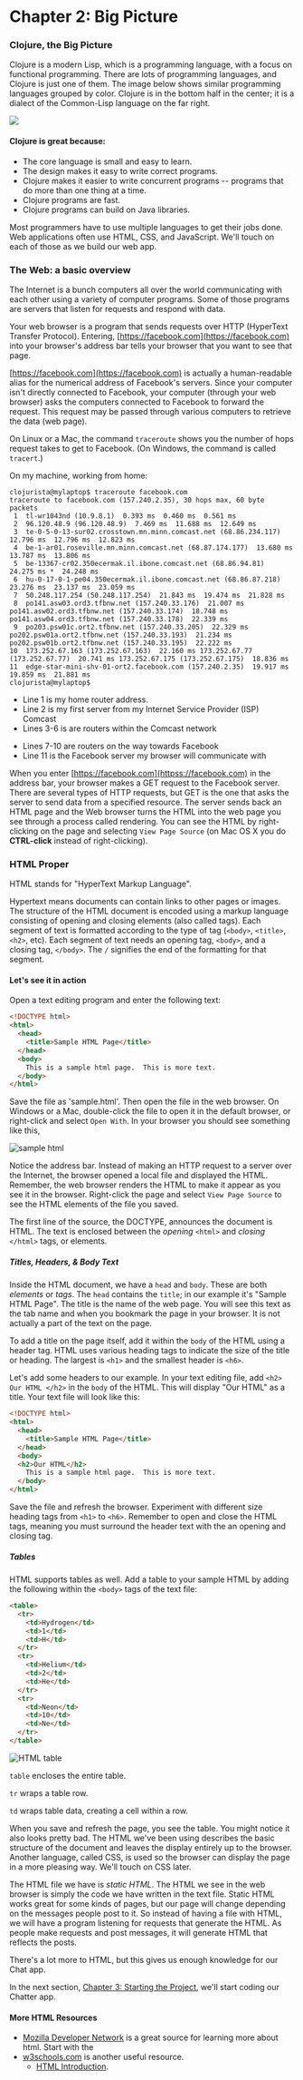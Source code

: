 
# Chapter 2: Big Picture

### Clojure, the Big Picture

Clojure is a modern Lisp, which is a programming language, with a focus on functional programming. There are lots of programming languages, and Clojure is just one of them. The image below shows similar programming languages grouped by color. Clojure is in the bottom half in the center; it is a dialect of the Common-Lisp language on the far right.

<img src="http://griffsgraphs.files.wordpress.com/2012/07/programming-languages_label.png"/>


#### Clojure is great because:

* The core language is small and easy to learn.
* The design makes it easy to write correct programs.
* Clojure makes it easier to write concurrent programs -- programs that do more than one thing at a time.
* Clojure programs are fast.
* Clojure programs can build on Java libraries.

Most programmers have to use multiple languages to get their jobs
done.  Web applications often use HTML, CSS, and JavaScript.  We'll
touch on each of those as we build our web app.

### The Web: a basic overview

The Internet is a bunch computers all over the world communicating with
each other using a variety of computer programs.  Some of those programs
are servers that listen for requests and respond with data.

Your web browser is a program that sends requests over HTTP (HyperText Transfer Protocol). Entering, [https://facebook.com](https://facebook.com) into your browser's address bar tells your browser that you want to see that page.

[https://facebook.com](https://facebook.com) is actually a human-readable alias for the numerical address of Facebook's servers.  Since your computer isn't directly connected to Facebook, your computer (through your web browser) asks the computers connected to Facebook to forward the request. This request may be passed through various computers to retrieve the data (web page).

On Linux or a Mac, the command `traceroute` shows you the number of hops request takes to get to Facebook.  (On Windows, the command is called `tracert`.)

On my machine, working from home:
```
clojurista@mylaptop$ traceroute facebook.com
traceroute to facebook.com (157.240.2.35), 30 hops max, 60 byte packets
 1  tl-wr1043nd (10.9.8.1)  0.393 ms  0.460 ms  0.561 ms
 2  96.120.48.9 (96.120.48.9)  7.469 ms  11.688 ms  12.649 ms
 3  te-0-5-0-13-sur02.crosstown.mn.minn.comcast.net (68.86.234.117)  12.796 ms  12.796 ms  12.823 ms
 4  be-1-ar01.roseville.mn.minn.comcast.net (68.87.174.177)  13.680 ms  13.787 ms  13.806 ms
 5  be-13367-cr02.350ecermak.il.ibone.comcast.net (68.86.94.81)  24.275 ms *  24.248 ms
 6  hu-0-17-0-1-pe04.350ecermak.il.ibone.comcast.net (68.86.87.218)  23.276 ms  23.137 ms  23.059 ms
 7  50.248.117.254 (50.248.117.254)  21.843 ms  19.474 ms  21.828 ms
 8  po141.asw03.ord3.tfbnw.net (157.240.33.176)  21.007 ms po141.asw02.ord3.tfbnw.net (157.240.33.174)  18.748 ms po141.asw04.ord3.tfbnw.net (157.240.33.178)  22.339 ms
 9  po203.psw01c.ort2.tfbnw.net (157.240.33.205)  22.329 ms po202.psw01a.ort2.tfbnw.net (157.240.33.193)  21.234 ms po202.psw01b.ort2.tfbnw.net (157.240.33.195)  22.222 ms
10  173.252.67.163 (173.252.67.163)  22.160 ms 173.252.67.77 (173.252.67.77)  20.741 ms 173.252.67.175 (173.252.67.175)  18.836 ms
11  edge-star-mini-shv-01-ort2.facebook.com (157.240.2.35)  19.917 ms  19.859 ms  21.881 ms
clojurista@mylaptop$
```

+ Line 1 is my home router address.
+ Line 2 is my first server from my Internet Service Provider (ISP) Comcast
+ Lines 3-6 is are routers within the Comcast network
* Lines 7-10 are routers on the way towards Facebook
* Line 11 is the Facebook server my browser will communicate with

When you enter [https://facebook.com](httpss://facebook.com) in the
address bar, your browser makes a GET request to the Facebook
server. There are several types of HTTP requests, but GET is the one
that asks the server to send data from a specified resource.  The
server sends back an HTML page and the Web browser turns the HTML into
the web page you see through a process called rendering. You can see
the HTML by right-clicking on the page and selecting `View Page
Source` (on Mac OS X you do **CTRL-click** instead of right-clicking).


### HTML Proper


HTML stands for "HyperText Markup Language".

Hypertext means documents can contain links to other pages or images. The structure of the HTML document is encoded using a markup language consisting of opening and closing elements (also called tags). Each segment of text is formatted according to the type of tag (`<body>`, `<title>`, `<h2>`, etc). Each segment of text needs an opening tag, `<body>`, and a closing tag, `</body>`. The `/` signifies the end of the formatting for that segment.

#### Let's see it in action
Open a text editing program and enter the following text:

```HTML
<!DOCTYPE html>
<html>
  <head>
    <title>Sample HTML Page</title>
  </head>
  <body>
    This is a sample html page.  This is more text.
  </body>
</html>
```

Save the file as 'sample.html'. Then open the file in the web browser. On Windows or a Mac, double-click the file to open it in the default browser, or right-click and select `Open With`. In your browser you should see something like this,

![sample html](sample-html.png)

Notice the address bar. Instead of making an HTTP request to a server over the Internet, the browser  opened a local file and displayed the HTML. Remember, the web browser renders the HTML to make it appear as you see it in the browser. Right-click the page and select `View Page Source` to see the HTML elements of the file you saved.

The first line of the source, the DOCTYPE, announces the document is HTML.  The text is enclosed between the _opening_ `<html>` and _closing_ `</html>` tags, or elements.

##### Titles, Headers, & Body Text
Inside the HTML document, we have a `head` and `body`. These are both _elements_ or _tags_. The `head` contains the `title`; in our example it's "Sample HTML Page". The title is the name of the web page. You will see this text as the tab name and when you bookmark the page in your browser. It is not actually a part of the text on the page.

To add a title on the page itself, add it within the `body` of the HTML using a header tag. HTML uses various heading tags to indicate the size of the title or heading. The largest is `<h1>` and the smallest header is `<h6>`.

Let's add some headers to our example. In your text editing file, add `<h2> Our HTML </h2>` in the `body` of the HTML. This will display "Our HTML" as a title. Your text file will look like this:

```html
<!DOCTYPE html>
<html>
  <head>
    <title>Sample HTML Page</title>
  </head>
  <body>
  <h2>Our HTML</h2>
    This is a sample html page.  This is more text.
  </body>
</html>
```


Save the file and refresh the browser. Experiment with different size heading tags from `<h1>` to `<h6>`. Remember to open and close the HTML tags, meaning you must surround the header text with the an opening and closing tag.

##### Tables
HTML supports tables as well. Add a table to your sample HTML by adding the following within the `<body>` tags of the text file:


```HTML
<table>
  <tr>
    <td>Hydrogen</td>
    <td>1</td>
    <td>H</td>
  </tr>
  <tr>
    <td>Helium</td>
    <td>2</td>
    <td>He</td>
  </tr>
  <tr>
    <td>Neon</td>
    <td>10</td>
    <td>Ne</td>
  </tr>
</table>
```

![HTML table](HTML-table.png)

`table` encloses the entire table.

`tr` wraps a table row.

`td` wraps table data, creating a cell within a row.

When you save and refresh the page, you see the table. You might notice it also looks pretty bad. The HTML we've been using describes the basic structure of the document and leaves the display entirely up to the browser. Another language, called CSS, is used so the browser can display the page in a more pleasing way.  We'll touch on CSS later.

The HTML file we have is _static HTML_. The HTML we see in the web browser is simply the code we have written in the text file. Static HTML works great for some kinds of pages, but our page will change depending on the messages people post to it.
So instead of having a file with HTML, we will have a program listening for requests that generate the HTML. As people make requests and post messages, it will generate HTML that reflects the posts.

There's a lot more to HTML, but this gives us enough knowledge for our Chat app.

In the next section, [Chapter 3: Starting the Project](Page_3_Start_project.md), we'll start coding our Chatter app.

#### More HTML Resources

* [Mozilla Developer Network](http://developer.mozilla.org/) is a great source for learning more about html. Start with the
* [w3schools.com](http://www.w3schools.com) is another useful resource.
  * [HTML Introduction](http://www.w3schools.com/html/html_intro.asp).
